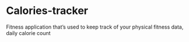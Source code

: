 # Calories-tracker
Fitness application that’s used to keep track of your physical fitness data, daily calorie count
